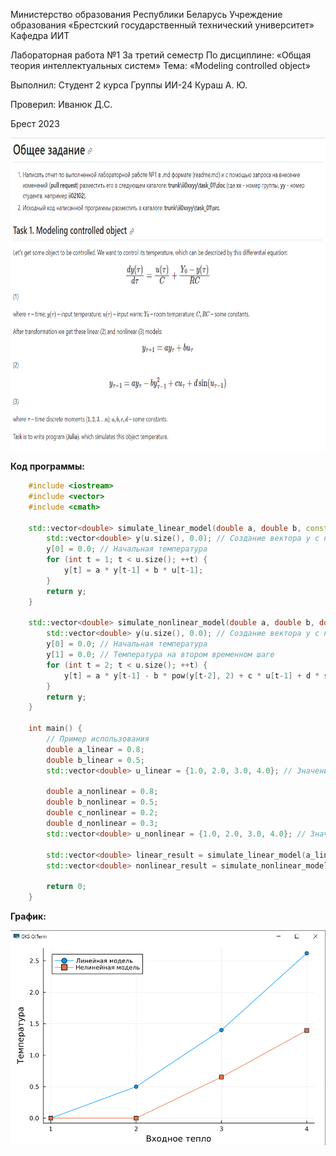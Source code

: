 ﻿Министерство образования Республики Беларусь
Учреждение образования
«Брестский государственный технический университет»
Кафедра ИИТ

Лабораторная работа №1
За третий семестр
По дисциплине: «Общая теория интеллектуальных систем»
Тема: «Modeling controlled object»

Выполнил:
Студент 2 курса
Группы ИИ-24
Кураш А. Ю.

Проверил:
Иванюк Д.С.

Брест 2023

<img src="image.jpg" alt="" width="1200" height="500">

**Код программы:**
```c++
    #include <iostream>
    #include <vector>
    #include <cmath>

    std::vector<double> simulate_linear_model(double a, double b, const std::vector<double>& u) {
        std::vector<double> y(u.size(), 0.0); // Создание вектора y с нулевыми значениями
        y[0] = 0.0; // Начальная температура
        for (int t = 1; t < u.size(); ++t) {
            y[t] = a * y[t-1] + b * u[t-1];
        }
        return y;
    }

    std::vector<double> simulate_nonlinear_model(double a, double b, double c, double d, const std::vector<double>& u) {
        std::vector<double> y(u.size(), 0.0); // Создание вектора y с нулевыми значениями
        y[0] = 0.0; // Начальная температура
        y[1] = 0.0; // Температура на втором временном шаге
        for (int t = 2; t < u.size(); ++t) {
            y[t] = a * y[t-1] - b * pow(y[t-2], 2) + c * u[t-1] + d * sin(u[t-2]);
        }
        return y;
    }

    int main() {
        // Пример использования
        double a_linear = 0.8;
        double b_linear = 0.5;
        std::vector<double> u_linear = {1.0, 2.0, 3.0, 4.0}; // Значения входящего тепла для линейной модели

        double a_nonlinear = 0.8;
        double b_nonlinear = 0.5;
        double c_nonlinear = 0.2;
        double d_nonlinear = 0.3;
        std::vector<double> u_nonlinear = {1.0, 2.0, 3.0, 4.0}; // Значения входящего тепла для нелинейной модели

        std::vector<double> linear_result = simulate_linear_model(a_linear, b_linear, u_linear);
        std::vector<double> nonlinear_result = simulate_nonlinear_model(a_nonlinear, b_nonlinear, c_nonlinear, d_nonlinear, u_nonlinear);
        
        return 0;
    }
```
**График:**

![](graphics.jpg)
